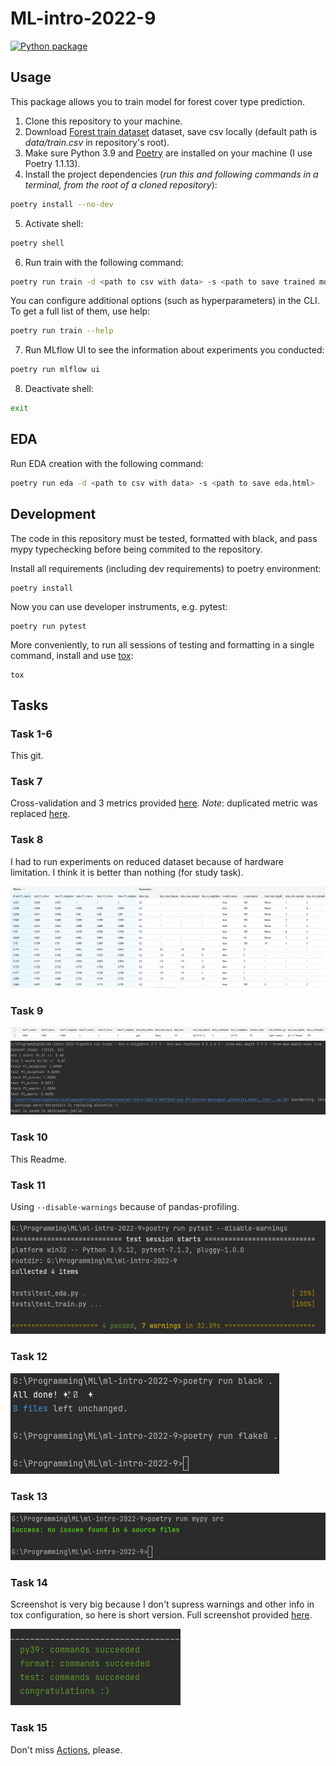 # ML-intro-2022-9
[![Python package](https://github.com/Feosen/ml-intro-2022-9/actions/workflows/python-package.yml/badge.svg?branch=master)](https://github.com/Feosen/ml-intro-2022-9/actions/workflows/python-package.yml)

## Usage
This package allows you to train model for forest cover type prediction.
1. Clone this repository to your machine.
2. Download [Forest train dataset](https://www.kaggle.com/competitions/forest-cover-type-prediction) dataset, save csv locally (default path is *data/train.csv* in repository's root).
3. Make sure Python 3.9 and [Poetry](https://python-poetry.org/docs/) are installed on your machine (I use Poetry 1.1.13).
4. Install the project dependencies (*run this and following commands in a terminal, from the root of a cloned repository*):
```sh
poetry install --no-dev
```
5. Activate shell:
```sh
poetry shell
```
6. Run train with the following command:
```sh
poetry run train -d <path to csv with data> -s <path to save trained model>
```
You can configure additional options (such as hyperparameters) in the CLI. To get a full list of them, use help:
```sh
poetry run train --help
```
7. Run MLflow UI to see the information about experiments you conducted:
```sh
poetry run mlflow ui
```
8. Deactivate shell:
```sh
exit
```
## EDA
Run EDA creation with the following command:
```sh
poetry run eda -d <path to csv with data> -s <path to save eda.html>
```

## Development

The code in this repository must be tested, formatted with black, and pass mypy typechecking before being commited to the repository.

Install all requirements (including dev requirements) to poetry environment:
```
poetry install
```
Now you can use developer instruments, e.g. pytest:
```
poetry run pytest
```
More conveniently, to run all sessions of testing and formatting in a single command, install and use [tox](https://github.com/tox-dev/tox): 
```
tox
```

## Tasks

### Task 1-6
This git.

### Task 7
Cross-validation and 3 metrics provided [here](https://github.com/Feosen/ml-intro-2022-9/tree/ed664c85a14907406257a3218c985d2d48b70de0).
*Note*: duplicated metric was replaced [here](https://github.com/Feosen/ml-intro-2022-9/commit/914a8fd81e560811deae2cc7924c96ef549dd27f).

### Task 8

I had to run experiments on reduced dataset because of hardware limitation. I think it is better than nothing (for study task).

![Manual hyperparameters](docs/images/manual-hyperparameters.png)

### Task 9

![MLflow](docs/images/nested-cv-mlflow.png)
![Terminal](docs/images/nested-cv-terminal.png)

### Task 10
This Readme.

### Task 11
Using ```--disable-warnings``` because of pandas-profiling.

![pytest](docs/images/pytest.png)

### Task 12

![black-flake8](docs/images/black-flake8.png)

### Task 13

![mypy](docs/images/mypy.png)

### Task 14
Screenshot is very big because I don't supress warnings and other info in tox configuration, so here is short version.
Full screenshot provided [here](docs/images/tox-full.png).

![tox-short](docs/images/tox-short.png)

### Task 15
Don't miss [Actions](https://github.com/Feosen/ml-intro-2022-9/actions), please.
